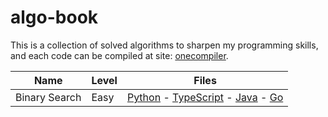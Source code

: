 # algo-book
This is a collection of solved algorithms to sharpen my programming skills, and each code can be compiled at site: [onecompiler](https://onecompiler.com/).

| Name          | Level         | Files                                                                                         |
|---------------|---------------|-----------------------------------------------------------------------------------------------|
| Binary Search | Easy          | [Python](./binary_search/binary_search.py) - [TypeScript](./binary_search/binary_search.ts) - [Java](./binary_search/binary_search.java) - [Go](./binary_search/binary_search.go) |
